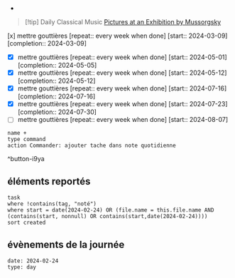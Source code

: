 - 

> [!tip] Daily Classical Music
> [Pictures at an Exhibition by Mussorgsky](https://www.youtube.com/watch?v=kkC3chi_ysw)

[x] mettre gouttières  [repeat:: every week when done]  [start:: 2024-03-09]  [completion:: 2024-03-09]
- [X] mettre gouttières  [repeat:: every week when done]  [start:: 2024-05-01]  [completion:: 2024-05-05]
- [X] mettre gouttières  [repeat:: every week when done]  [start:: 2024-05-12]  [completion:: 2024-05-12]
- [X] mettre gouttières  [repeat:: every week when done]  [start:: 2024-07-16]  [completion:: 2024-07-16]
- [X] mettre gouttières  [repeat:: every week when done]  [start:: 2024-07-23]  [completion:: 2024-07-30]
- [ ] mettre gouttières  [repeat:: every week when done]  [start:: 2024-08-07]

```button
name +
type command
action Commander: ajouter tache dans note quotidienne
```
^button-i9ya
## éléments reportés
```dataview
task
where !contains(tag, "noté")
where start = date(2024-02-24) OR (file.name = this.file.name AND (contains(start, nonnull) OR contains(start,date(2024-02-24))))
sort created
```
## évènements de la journée
```gEvent
date: 2024-02-24
type: day
```